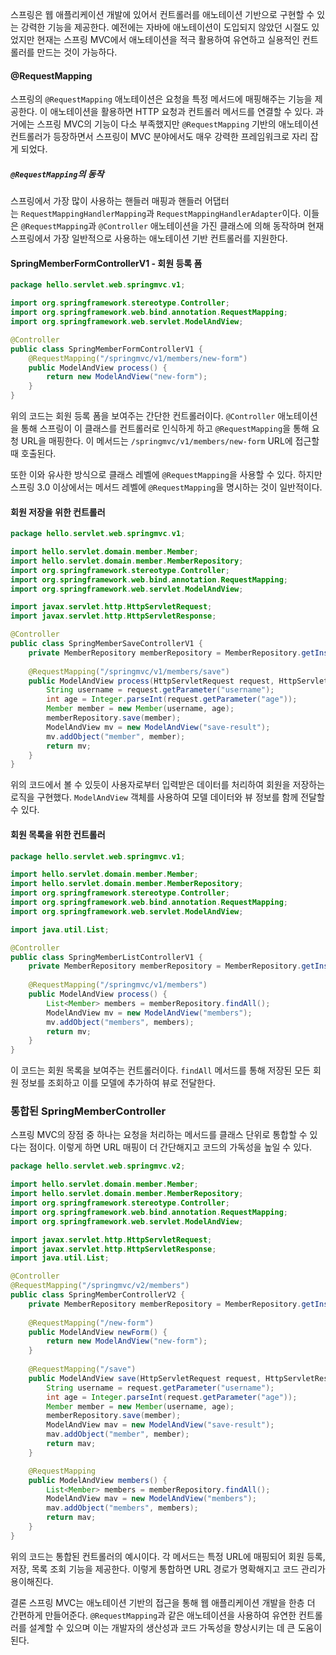 스프링은 웹 애플리케이션 개발에 있어서 컨트롤러를 애노테이션 기반으로 구현할 수 있는 강력한 기능을 제공한다. 예전에는 자바에 애노테이션이 도입되지 않았던 시절도 있었지만 현재는 스프링 MVC에서 애노테이션을 적극 활용하여 유연하고 실용적인 컨트롤러를 만드는 것이 가능하다.

#### **@RequestMapping**
스프링의 `@RequestMapping` 애노테이션은 요청을 특정 메서드에 매핑해주는 기능을 제공한다. 이 애노테이션을 활용하면 HTTP 요청과 컨트롤러 메서드를 연결할 수 있다. 과거에는 스프링 MVC의 기능이 다소 부족했지만 `@RequestMapping` 기반의 애노테이션 컨트롤러가 등장하면서 스프링이 MVC 분야에서도 매우 강력한 프레임워크로 자리 잡게 되었다.

##### `@RequestMapping`의 동작
스프링에서 가장 많이 사용하는 핸들러 매핑과 핸들러 어댑터는 `RequestMappingHandlerMapping`과 `RequestMappingHandlerAdapter`이다. 이들은 `@RequestMapping`과 `@Controller` 애노테이션을 가진 클래스에 의해 동작하며 현재 스프링에서 가장 일반적으로 사용하는 애노테이션 기반 컨트롤러를 지원한다.
#### **SpringMemberFormControllerV1 - 회원 등록 폼**
```java
package hello.servlet.web.springmvc.v1;

import org.springframework.stereotype.Controller;
import org.springframework.web.bind.annotation.RequestMapping;
import org.springframework.web.servlet.ModelAndView;

@Controller
public class SpringMemberFormControllerV1 {
    @RequestMapping("/springmvc/v1/members/new-form")
    public ModelAndView process() {
        return new ModelAndView("new-form");
    }
}
```
위의 코드는 회원 등록 폼을 보여주는 간단한 컨트롤러이다. `@Controller` 애노테이션을 통해 스프링이 이 클래스를 컨트롤러로 인식하게 하고 `@RequestMapping`을 통해 요청 URL을 매핑한다. 이 메서드는 `/springmvc/v1/members/new-form` URL에 접근할 때 호출된다.

또한 이와 유사한 방식으로 클래스 레벨에 `@RequestMapping`을 사용할 수 있다. 하지만 스프링 3.0 이상에서는 메서드 레벨에 `@RequestMapping`을 명시하는 것이 일반적이다.

#### **회원 저장을 위한 컨트롤러**
```java
package hello.servlet.web.springmvc.v1;

import hello.servlet.domain.member.Member;
import hello.servlet.domain.member.MemberRepository;
import org.springframework.stereotype.Controller;
import org.springframework.web.bind.annotation.RequestMapping;
import org.springframework.web.servlet.ModelAndView;

import javax.servlet.http.HttpServletRequest;
import javax.servlet.http.HttpServletResponse;

@Controller
public class SpringMemberSaveControllerV1 {
    private MemberRepository memberRepository = MemberRepository.getInstance();
    
    @RequestMapping("/springmvc/v1/members/save")
    public ModelAndView process(HttpServletRequest request, HttpServletResponse response) {
        String username = request.getParameter("username");
        int age = Integer.parseInt(request.getParameter("age"));
        Member member = new Member(username, age);
        memberRepository.save(member);
        ModelAndView mv = new ModelAndView("save-result");
        mv.addObject("member", member);
        return mv;
    }
}
```
위의 코드에서 볼 수 있듯이 사용자로부터 입력받은 데이터를 처리하여 회원을 저장하는 로직을 구현했다. `ModelAndView` 객체를 사용하여 모델 데이터와 뷰 정보를 함께 전달할 수 있다.

#### **회원 목록을 위한 컨트롤러**
```java
package hello.servlet.web.springmvc.v1;

import hello.servlet.domain.member.Member;
import hello.servlet.domain.member.MemberRepository;
import org.springframework.stereotype.Controller;
import org.springframework.web.bind.annotation.RequestMapping;
import org.springframework.web.servlet.ModelAndView;

import java.util.List;

@Controller
public class SpringMemberListControllerV1 {
    private MemberRepository memberRepository = MemberRepository.getInstance();
    
    @RequestMapping("/springmvc/v1/members")
    public ModelAndView process() {
        List<Member> members = memberRepository.findAll();
        ModelAndView mv = new ModelAndView("members");
        mv.addObject("members", members);
        return mv;
    }
}
```
이 코드는 회원 목록을 보여주는 컨트롤러이다. `findAll` 메서드를 통해 저장된 모든 회원 정보를 조회하고 이를 모델에 추가하여 뷰로 전달한다.

### 통합된 SpringMemberController
스프링 MVC의 장점 중 하나는 요청을 처리하는 메서드를 클래스 단위로 통합할 수 있다는 점이다. 이렇게 하면 URL 매핑이 더 간단해지고 코드의 가독성을 높일 수 있다.
```java
package hello.servlet.web.springmvc.v2;

import hello.servlet.domain.member.Member;
import hello.servlet.domain.member.MemberRepository;
import org.springframework.stereotype.Controller;
import org.springframework.web.bind.annotation.RequestMapping;
import org.springframework.web.servlet.ModelAndView;

import javax.servlet.http.HttpServletRequest;
import javax.servlet.http.HttpServletResponse;
import java.util.List;

@Controller
@RequestMapping("/springmvc/v2/members")
public class SpringMemberControllerV2 {
    private MemberRepository memberRepository = MemberRepository.getInstance();
    
    @RequestMapping("/new-form")
    public ModelAndView newForm() {
        return new ModelAndView("new-form");
    }
    
    @RequestMapping("/save")
    public ModelAndView save(HttpServletRequest request, HttpServletResponse response) {
        String username = request.getParameter("username");
        int age = Integer.parseInt(request.getParameter("age"));
        Member member = new Member(username, age);
        memberRepository.save(member);
        ModelAndView mav = new ModelAndView("save-result");
        mav.addObject("member", member);
        return mav;
    }

    @RequestMapping
    public ModelAndView members() {
        List<Member> members = memberRepository.findAll();
        ModelAndView mav = new ModelAndView("members");
        mav.addObject("members", members);
        return mav;
    }
}
```
위의 코드는 통합된 컨트롤러의 예시이다. 각 메서드는 특정 URL에 매핑되어 회원 등록, 저장, 목록 조회 기능을 제공한다. 이렇게 통합하면 URL 경로가 명확해지고 코드 관리가 용이해진다.

결론
스프링 MVC는 애노테이션 기반의 접근을 통해 웹 애플리케이션 개발을 한층 더 간편하게 만들어준다. `@RequestMapping`과 같은 애노테이션을 사용하여 유연한 컨트롤러를 설계할 수 있으며 이는 개발자의 생산성과 코드 가독성을 향상시키는 데 큰 도움이 된다.